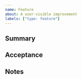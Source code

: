 ```yaml
---
name: Feature
about: A user-visible improvement
labels: ["type: feature"]
---
```

## Summary
## Acceptance
## Notes
